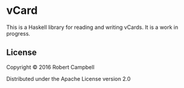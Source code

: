 # vCard

This is a Haskell library for reading and writing vCards. It is a work in progress.

## License

Copyright © 2016 Robert Campbell

Distributed under the Apache License version 2.0
